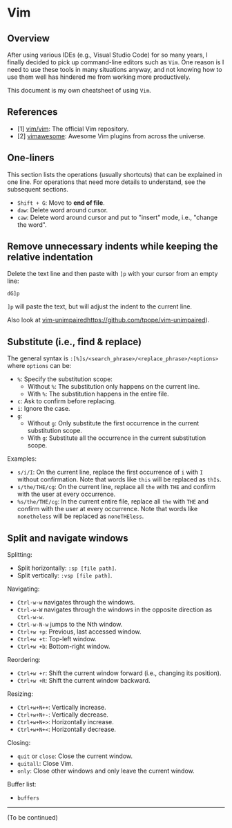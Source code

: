 # Vim

## Overview

After using various IDEs (e.g., Visual Studio Code) for so many years, I finally decided to pick up command-line editors such as `Vim`. One reason is I need to use these tools in many situations anyway, and not knowing how to use them well has hindered me from working more productively.

This document is my own cheatsheet of using `Vim`.

## References

- [1] [vim/vim](https://github.com/vim/vim): The official Vim repository.
- [2] [vimawesome](https://vimawesome.com/): Awesome Vim plugins from across the universe.

## One-liners

This section lists the operations (usually shortcuts) that can be explained in one line. For operations that need more details to understand, see the subsequent sections.

- `Shift + G`: Move to **end of file**.
- `daw`: Delete word around cursor.
- `caw`: Delete word around cursor and put to "insert" mode, i.e., "change the word".

## Remove unnecessary indents while keeping the relative indentation

Delete the text line and then paste with `]p` with your cursor from an empty line:

```
dG]p
```

`]p` will paste the text, but will adjust the indent to the current line.

Also look at [vim-unimpaired]([)https://github.com/tpope/vim-unimpaired).

## Substitute (i.e., find & replace)

The general syntax is `:[%]s/<search_phrase>/<replace_phrase>/<options>` where `options` can be:
- `%`: Specify the substitution scope:
  - Without `%`: The substitution only happens on the current line.
  - With `%`: The substitution happens in the entire file.
- `c`: Ask to confirm before replacing.
- `i`: Ignore the case.
- `g`:
  - Without `g`: Only substitute the first occurrence in the current substitution scope.
  - With `g`: Substitute all the occurrence in the current substitution scope.

Examples:
- `s/i/I`: On the current line, replace the first occurrence of `i` with `I` without confirmation. Note that words like `this` will be replaced as `thIs`.
- `s/the/THE/cg`: On the current line, replace all `the` with `THE` and confirm with the user at every occurrence.
- `%s/the/THE/cg`: In the current entire file, replace all `the` with `THE` and confirm with the user at every occurrence. Note that words like `nonetheless` will be replaced as `noneTHEless`.

## Split and navigate windows

Splitting:
- Split horizontally: `:sp [file path]`.
- Split vertically: `:vsp [file path]`.

Navigating:
- `Ctrl-w-w` navigates through the windows.
- `Ctrl-w-W` navigates through the windows in the opposite direction as `Ctrl-w-w`.
- `Ctrl-w-N-w` jumps to the Nth window.
- `Ctrl+w +p`: Previous, last accessed window.
- `Ctrl+w +t`: Top-left window.
- `Ctrl+w +b`: Bottom-right window.

Reordering:
- `Ctrl+w +r`: Shift the current window forward (i.e., changing its position).
- `Ctrl+w +R`: Shift the current window backward.

Resizing:
- `Ctrl+w+N++`: Vertically increase.
- `Ctrl+w+N+-`: Vertically decrease.
- `Ctrl+w+N+>`: Horizontally increase.
- `Ctrl+w+N+<`: Horizontally decrease.

Closing:
- `quit` or `close`: Close the current window.
- `quitall`: Close Vim.
- `only`: Close other windows and only leave the current window.

Buffer list:
- `buffers`

---

(To be continued)
